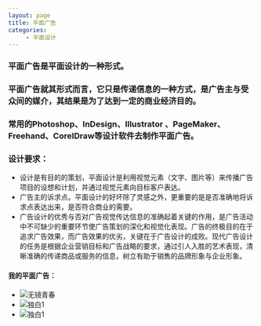 ```yaml
---
layout: page
title: 平面广告
categories:
     - 平面设计
---
```


### 平面广告是平面设计的一种形式。
### 平面广告就其形式而言，它只是传递信息的一种方式，是广告主与受众间的媒介，其结果是为了达到一定的商业经济目的。
### 常用的Photoshop、InDesign、Illustrator 、PageMaker、Freehand、CorelDraw等设计软件去制作平面广告。

### 设计要求：
- 设计是有目的的策划，平面设计是利用视觉元素（文字、图片等）来传播广告项目的设想和计划，并通过视觉元素向目标客户表达。
- 广告主的诉求点。平面设计的好坏除了灵感之外，更重要的是是否准确地将诉求点表达出来，是否符合商业的需要。
- 广告设计的优秀与否对广告视觉传达信息的准确起着关键的作用，是广告活动中不可缺少的重要环节使广告策划的深化和视觉化表现。广告的终极目的在于追求广告效果，而广告效果的优劣，关键在于广告设计的成败。现代广告设计的任务是根据企业营销目标和广告战略的要求，通过引人入胜的艺术表现，清晰准确的传递商品或服务的信息，树立有助于销售的品牌形象与企业形象。
#### 我的平面广告：
- ![无镜青春](https://gitee.com/Xhewen/xiaohewen/raw/f74ee10872d34a8615cc67e42333cc729638121f/assets/images/%E5%B9%B3%E9%9D%A2%E8%AE%BE%E8%AE%A1%E6%96%87%E7%AB%A0-%E5%B9%B3%E9%9D%A2%E5%B9%BF%E5%91%8A-%E6%97%A0%E9%95%9C%E9%9D%92%E6%98%A5.jpg)
- ![独白1](https://gitee.com/Xhewen/xiaohewen/raw/gh-pages/assets/images/%E5%B9%B3%E9%9D%A2%E8%AE%BE%E8%AE%A1%E6%96%87%E7%AB%A0-%E5%B9%B3%E9%9D%A2%E5%B9%BF%E5%91%8A-%E7%8B%AC%E7%99%BD1.jpg)
- ![独白1](https://gitee.com/Xhewen/xiaohewen/raw/gh-pages/assets/images/%E5%B9%B3%E9%9D%A2%E8%AE%BE%E8%AE%A1%E6%96%87%E7%AB%A0-%E5%B9%B3%E9%9D%A2%E5%B9%BF%E5%91%8A-%E7%8B%AC%E7%99%BD2.jpg)

